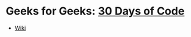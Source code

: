 # Geeks for Geeks: [30 Days of Code](https://practice.geeksforgeeks.org/courses/30-days-of-code)

- [Wiki](https://github.com/woodRock/curly-happiness/wiki)
